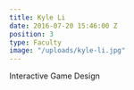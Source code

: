 ```yaml
---
title: Kyle Li
date: 2016-07-20 15:46:00 Z
position: 3
type: Faculty
image: "/uploads/kyle-li.jpg"
---
```


Interactive Game Design
